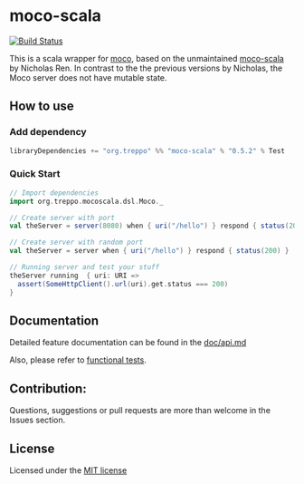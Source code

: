 moco-scala
==========
[![Build Status](https://travis-ci.org/treppo/moco-scala.svg?branch=master)](https://travis-ci.org/treppo/moco-scala)


This is a scala wrapper for [moco](https://github.com/dreamhead/moco), based on the unmaintained
[moco-scala](https://github.com/nicholasren/moco-scala) by Nicholas Ren.
In contrast to the the previous versions by Nicholas, the Moco server does not have mutable state.

## How to use
### Add dependency
```sbt
libraryDependencies += "org.treppo" %% "moco-scala" % "0.5.2" % Test
```

### Quick Start
```scala
// Import dependencies
import org.treppo.mocoscala.dsl.Moco._

// Create server with port
val theServer = server(8080) when { uri("/hello") } respond { status(200) }

// Create server with random port
val theServer = server when { uri("/hello") } respond { status(200) }

// Running server and test your stuff
theServer running  { uri: URI =>
  assert(SomeHttpClient().url(uri).get.status === 200)
}
```

## Documentation
Detailed feature documentation can be found in the [doc/api.md](doc/api.md)

Also, please refer to [functional tests](https://github.com/treppo/moco-scala/tree/master/src/test/scala/org.treppo.mocoscala.features).

## Contribution:
Questions, suggestions or pull requests are more than welcome in the Issues section.

## License
Licensed under the [MIT license](https://github.com/treppo/moco-scala/blob/master/MIT-LICENSE.txt)
